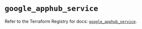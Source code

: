 # `google_apphub_service`

Refer to the Terraform Registry for docs: [`google_apphub_service`](https://registry.terraform.io/providers/hashicorp/google/6.44.0/docs/resources/apphub_service).
